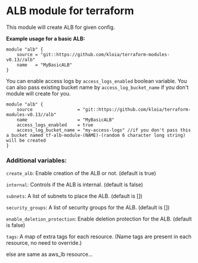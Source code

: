 <h1>ALB module for terraform</h1>

This module will create ALB for given config.

**Example usage for a basic ALB:**

```hcl
module "alb" {
    source = "git::https://github.com/kloia/terraform-modules-v0.13//alb"
    name   = "MyBasicALB"
}
```

You can enable access logs by `access_logs_enabled` boolean variable. You can also pass existing bucket name by `access_log_bucket_name` if you don't module will create for you.

```hcl
module "alb" {
    source                 = "git::https://github.com/kloia/terraform-modules-v0.13//alb"
    name                   = "MyBasicALB"
    access_logs_enabled    = true
    access_log_bucket_name = "my-access-logs" //if you don't pass this a bucket named tf-alb-module-(NAME)-(random 6 character long string) will be created
}
```


<h3>Additional variables:</h3>

`create_alb`: Enable creation of the ALB or not. (default is true)

`internal`: Controls if the ALB is internal. (default is false)

`subnets`: A list of subnets to place the ALB. (default is [])

`security_groups`: A list of security groups for the ALB. (default is [])

`enable_deletion_protection`: Enable deletion protection for the ALB. (default is false)

`tags`: A map of extra tags for each resource. (Name tags are present in each resource, no need to override.)

else are same as aws_lb resource...

